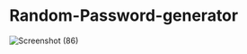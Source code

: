 # Random-Password-generator

![Screenshot (86)](https://user-images.githubusercontent.com/85422629/123383436-013bf400-d548-11eb-8737-6eba0bae8c92.png)
